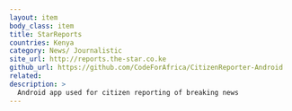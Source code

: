 ```yaml
---
layout: item
body_class: item
title: StarReports
countries: Kenya
category: News/ Journalistic
site_url: http://reports.the-star.co.ke
github_url: https://github.com/CodeForAfrica/CitizenReporter-Android
related: 
description: >
  Android app used for citizen reporting of breaking news
---
```

